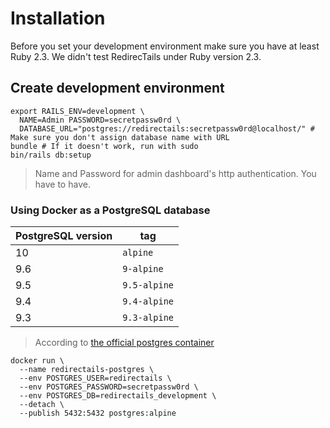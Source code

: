 # Installation

Before you set your development environment make sure you have at least Ruby 2.3. We didn't test RedirecTails under Ruby version 2.3.

## Create development environment

```shell
export RAILS_ENV=development \
  NAME=Admin PASSWORD=secretpassw0rd \
  DATABASE_URL="postgres://redirectails:secretpassw0rd@localhost/" # Make sure you don't assign database name with URL
bundle # If it doesn't work, run with sudo
bin/rails db:setup
```

> Name and Password for admin dashboard's http authentication. You have to have.

### Using Docker as a PostgreSQL database

| PostgreSQL version | tag          |
| ------------------ | ------------ |
| 10                 | `alpine`     |
| 9.6                | `9-alpine`   |
| 9.5                | `9.5-alpine` |
| 9.4                | `9.4-alpine` |
| 9.3                | `9.3-alpine` |

> According to [the official postgres container](https://hub.docker.com/_/postgres/)

```shell
docker run \
  --name redirectails-postgres \
  --env POSTGRES_USER=redirectails \
  --env POSTGRES_PASSWORD=secretpassw0rd \
  --env POSTGRES_DB=redirectails_development \
  --detach \
  --publish 5432:5432 postgres:alpine
```
